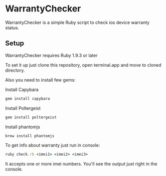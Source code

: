 # WarrantyChecker

WarrantyChecker is a simple Ruby script to check ios device warranty status.

## Setup

WarrantyChecker requires Ruby 1.9.3 or later

To set it up just clone this repository, open terminal.app and move to cloned directory.

Also you need to install few gems:

Install Capybara
```ruby
gem install capybara
```
Install Poltergeist
```ruby
gem install poltergeist
```
Install phantomjs
```ruby
brew install phantomjs
```
To get info about warranty just run in console:

```ruby
ruby check.rb <imei1> <imei2> <imei3>
```

It accepts one or more imei numbers. You'll see the output just right in the console.